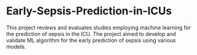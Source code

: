 # Early-Sepsis-Prediction-in-ICUs
This project reviews and evaluates studies employing machine learning for the
prediction of sepsis in the ICU. The project aimed to develop and validate ML
algorithm for the early prediction of sepsis using various models.
